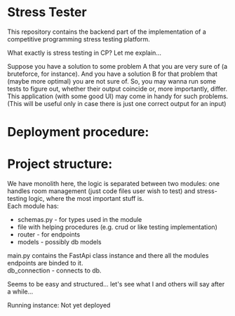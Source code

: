 # Stress Tester

This repository contains the backend part of the implementation
of a competitive programming stress testing platform.

What exactly is stress testing in CP? Let me explain...

Suppose you have a solution to some problem A that you are very sure of (a bruteforce, for instance). And you have a solution B for that problem that (maybe more optimal) you are not sure of. So, you 
may wanna run some tests to figure out, whether their output coincide or, more importantly,
differ. This application (with some good UI) may come in handy for such problems. (This will be useful only in case there is just
one correct output for an input)

# Deployment procedure:


# Project structure:
We have monolith here, the logic is separated between two modules: one handles room management 
(just code files user wish to test) and stress-testing logic, where the most important
stuff is. <br>
Each module has:
- schemas.py - for types used in the module
- file with helping procedures (e.g. crud or like testing implementation)
- router - for endpoints
- models - possibly db models

main.py contains the FastApi class instance and there all the modules endpoints are binded to it.<br>
db_connection - connects to db.

Seems to be easy and structured... let's see what I and others will say after a while...

Running instance:
Not yet deployed


